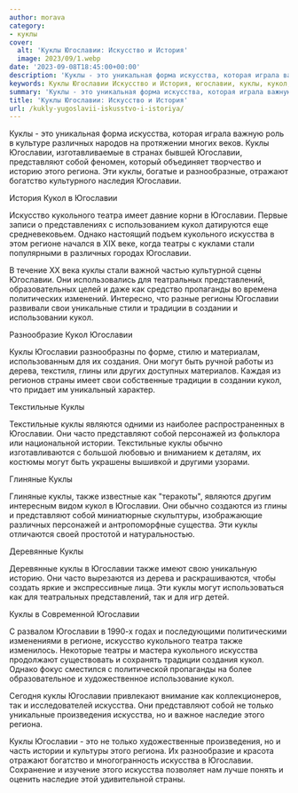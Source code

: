 ```yaml
---
author: morava
category:
- куклы
cover:
  alt: 'Куклы Югославии: Искусство и История'
  image: 2023/09/1.webp
date: '2023-09-08T18:45:00+00:00'
description: 'Куклы - это уникальная форма искусства, которая играла важную роль в культуре различных народов на протяжении многих веков. Куклы Югославии,...'
keywords: Куклы Югославии Искусство и История, югославии, куклы, кукол, искусства, представляют, собой, кукольного, различных, региона, традиции, могут, текстильные, также, это, историю
summary: 'Куклы - это уникальная форма искусства, которая играла важную роль в культуре различных народов на протяжении многих веков. Куклы Югославии,...'
title: 'Куклы Югославии: Искусство и История'
url: /kukly-yugoslavii-iskusstvo-i-istoriya/
---
```


Куклы \- это уникальная форма искусства, которая играла важную роль в культуре различных народов на протяжении многих веков. Куклы Югославии, изготавливаемые в странах бывшей Югославии, представляют собой феномен, который объединяет творчество и историю этого региона. Эти куклы, богатые и разнообразные, отражают богатство культурного наследия Югославии.  

История Кукол в Югославии

Искусство кукольного театра имеет давние корни в Югославии. Первые записи о представлениях с использованием кукол датируются еще средневековьем. Однако настоящий подъем кукольного искусства в этом регионе начался в XIX веке, когда театры с куклами стали популярными в различных городах Югославии.

В течение XX века куклы стали важной частью культурной сцены Югославии. Они использовались для театральных представлений, образовательных целей и даже как средство пропаганды во времена политических изменений. Интересно, что разные регионы Югославии развивали свои уникальные стили и традиции в создании и использовании кукол.  

Разнообразие Кукол Югославии

Куклы Югославии разнообразны по форме, стилю и материалам, использованным для их создания. Они могут быть ручной работы из дерева, текстиля, глины или других доступных материалов. Каждая из регионов страны имеет свои собственные традиции в создании кукол, что придает им уникальный характер.

Текстильные Куклы

Текстильные куклы являются одними из наиболее распространенных в Югославии. Они часто представляют собой персонажей из фольклора или национальной истории. Текстильные куклы обычно изготавливаются с большой любовью и вниманием к деталям, их костюмы могут быть украшены вышивкой и другими узорами.  

Глиняные Куклы

Глиняные куклы, также известные как "теракоты", являются другим интересным видом кукол в Югославии. Они обычно создаются из глины и представляют собой миниатюрные скульптуры, изображающие различных персонажей и антропоморфные существа. Эти куклы отличаются своей простотой и натуральностью.  

Деревянные Куклы

Деревянные куклы в Югославии также имеют свою уникальную историю. Они часто вырезаются из дерева и раскрашиваются, чтобы создать яркие и экспрессивные лица. Эти куклы могут использоваться как для театральных представлений, так и для игр детей.  

Куклы в Современной Югославии

С развалом Югославии в 1990-х годах и последующими политическими изменениями в регионе, искусство кукольного театра также изменилось. Некоторые театры и мастера кукольного искусства продолжают существовать и сохранять традиции создания кукол. Однако фокус сместился с политической пропаганды на более образовательное и художественное использование кукол.

Сегодня куклы Югославии привлекают внимание как коллекционеров, так и исследователей искусства. Они представляют собой не только уникальные произведения искусства, но и важное наследие этого региона.  

Куклы Югославии \- это не только художественные произведения, но и часть истории и культуры этого региона. Их разнообразие и красота отражают богатство и многогранность искусства в Югославии. Сохранение и изучение этого искусства позволяет нам лучше понять и оценить наследие этой удивительной страны.